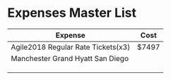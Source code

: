 # Expenses Master List

| Expense                            | Cost  |
|------------------------------------|-------|
| Agile2018 Regular Rate Tickets(x3) | $7497 |
| Manchester Grand Hyatt San Diego   |       |
|                                    |       |
|                                    |       |
|                                    |       |
